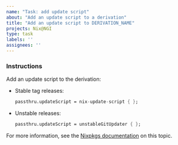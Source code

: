 ```yaml
---
name: "Task: add update script"
about: "Add an update script to a derivation"
title: "Add an update script to DERIVATION_NAME"
projects: Nix@NGI
type: task
labels: ''
assignees: ''
---
```


### Instructions

Add an update script to the derivation:

- Stable tag releases:

  ```nix
  passthru.updateScript = nix-update-script { };
  ```

- Unstable releases:

  ```nix
  passthru.updateScript = unstableGitUpdater { };
  ```

For more information, see the [Nixpkgs documentation](https://github.com/NixOS/nixpkgs/blob/master/pkgs/README.md#automatic-package-updates) on this topic.

<!-- TODO: create contributor documentation for this task -->
